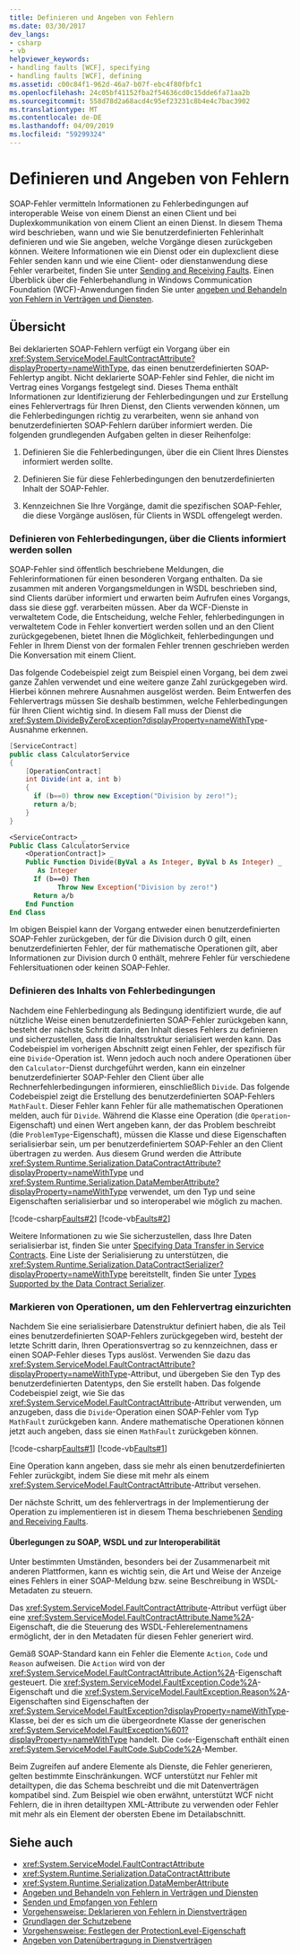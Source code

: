```yaml
---
title: Definieren und Angeben von Fehlern
ms.date: 03/30/2017
dev_langs:
- csharp
- vb
helpviewer_keywords:
- handling faults [WCF], specifying
- handling faults [WCF], defining
ms.assetid: c00c84f1-962d-46a7-b07f-ebc4f80fbfc1
ms.openlocfilehash: 24c05bf41152fba2f54636cd0c15dde6fa71aa2b
ms.sourcegitcommit: 558d78d2a68acd4c95ef23231c8b4e4c7bac3902
ms.translationtype: MT
ms.contentlocale: de-DE
ms.lasthandoff: 04/09/2019
ms.locfileid: "59299324"
---
```

# <a name="defining-and-specifying-faults"></a>Definieren und Angeben von Fehlern
SOAP-Fehler vermitteln Informationen zu Fehlerbedingungen auf interoperable Weise von einem Dienst an einen Client und bei Duplexkommunikation von einem Client an einen Dienst. In diesem Thema wird beschrieben, wann und wie Sie benutzerdefinierten Fehlerinhalt definieren und wie Sie angeben, welche Vorgänge diesen zurückgeben können. Weitere Informationen wie ein Dienst oder ein duplexclient diese Fehler senden kann und wie eine Client- oder dienstanwendung diese Fehler verarbeitet, finden Sie unter [Sending and Receiving Faults](../../../docs/framework/wcf/sending-and-receiving-faults.md). Einen Überblick über die Fehlerbehandlung in Windows Communication Foundation (WCF)-Anwendungen finden Sie unter [angeben und Behandeln von Fehlern in Verträgen und Diensten](../../../docs/framework/wcf/specifying-and-handling-faults-in-contracts-and-services.md).  
  
## <a name="overview"></a>Übersicht  
 Bei deklarierten SOAP-Fehlern verfügt ein Vorgang über ein <xref:System.ServiceModel.FaultContractAttribute?displayProperty=nameWithType>, das einen benutzerdefinierten SOAP-Fehlertyp angibt. Nicht deklarierte SOAP-Fehler sind Fehler, die nicht im Vertrag eines Vorgangs festgelegt sind. Dieses Thema enthält Informationen zur Identifizierung der Fehlerbedingungen und zur Erstellung eines Fehlervertrags für Ihren Dienst, den Clients verwenden können, um die Fehlerbedingungen richtig zu verarbeiten, wenn sie anhand von benutzerdefinierten SOAP-Fehlern darüber informiert werden. Die folgenden grundlegenden Aufgaben gelten in dieser Reihenfolge:  
  
1. Definieren Sie die Fehlerbedingungen, über die ein Client Ihres Dienstes informiert werden sollte.  
  
2. Definieren Sie für diese Fehlerbedingungen den benutzerdefinierten Inhalt der SOAP-Fehler.  
  
3. Kennzeichnen Sie Ihre Vorgänge, damit die spezifischen SOAP-Fehler, die diese Vorgänge auslösen, für Clients in WSDL offengelegt werden.  
  
### <a name="defining-error-conditions-that-clients-should-know-about"></a>Definieren von Fehlerbedingungen, über die Clients informiert werden sollen  
 SOAP-Fehler sind öffentlich beschriebene Meldungen, die Fehlerinformationen für einen besonderen Vorgang enthalten. Da sie zusammen mit anderen Vorgangsmeldungen in WSDL beschrieben sind, sind Clients darüber informiert und erwarten beim Aufrufen eines Vorgangs, dass sie diese ggf. verarbeiten müssen. Aber da WCF-Dienste in verwaltetem Code, die Entscheidung, welche Fehler, fehlerbedingungen in verwaltetem Code in Fehler konvertiert werden sollen und an den Client zurückgegebenen, bietet Ihnen die Möglichkeit, fehlerbedingungen und Fehler in Ihrem Dienst von der formalen Fehler trennen geschrieben werden Die Konversation mit einem Client.  
  
 Das folgende Codebeispiel zeigt zum Beispiel einen Vorgang, bei dem zwei ganze Zahlen verwendet und eine weitere ganze Zahl zurückgegeben wird. Hierbei können mehrere Ausnahmen ausgelöst werden. Beim Entwerfen des Fehlervertrags müssen Sie deshalb bestimmen, welche Fehlerbedingungen für Ihren Client wichtig sind. In diesem Fall muss der Dienst die <xref:System.DivideByZeroException?displayProperty=nameWithType>-Ausnahme erkennen.  
  
```csharp  
[ServiceContract]  
public class CalculatorService  
{  
    [OperationContract]   
    int Divide(int a, int b)  
    {  
      if (b==0) throw new Exception("Division by zero!");  
      return a/b;  
    }  
}  
```  
  
```vb  
<ServiceContract> _  
Public Class CalculatorService  
    <OperationContract]> _  
    Public Function Divide(ByVal a As Integer, ByVal b As Integer) _  
       As Integer  
      If (b==0) Then   
            Throw New Exception("Division by zero!")  
      Return a/b  
    End Function  
End Class  
```  
  
 Im obigen Beispiel kann der Vorgang entweder einen benutzerdefinierten SOAP-Fehler zurückgeben, der für die Division durch 0 gilt, einen benutzerdefinierten Fehler, der für mathematische Operationen gilt, aber Informationen zur Division durch 0 enthält, mehrere Fehler für verschiedene Fehlersituationen oder keinen SOAP-Fehler.  
  
### <a name="define-the-content-of-error-conditions"></a>Definieren des Inhalts von Fehlerbedingungen  
 Nachdem eine Fehlerbedingung als Bedingung identifiziert wurde, die auf nützliche Weise einen benutzerdefinierten SOAP-Fehler zurückgeben kann, besteht der nächste Schritt darin, den Inhalt dieses Fehlers zu definieren und sicherzustellen, dass die Inhaltsstruktur serialisiert werden kann. Das Codebeispiel im vorherigen Abschnitt zeigt einen Fehler, der spezifisch für eine `Divide`-Operation ist. Wenn jedoch auch noch andere Operationen über den `Calculator`-Dienst durchgeführt werden, kann ein einzelner benutzerdefinierter SOAP-Fehler den Client über alle Rechnerfehlerbedingungen informieren, einschließlich `Divide`. Das folgende Codebeispiel zeigt die Erstellung des benutzerdefinierten SOAP-Fehlers `MathFault`. Dieser Fehler kann Fehler für alle mathematischen Operationen melden, auch für `Divide`. Während die Klasse eine Operation (die `Operation`-Eigenschaft) und einen Wert angeben kann, der das Problem beschreibt (die `ProblemType`-Eigenschaft), müssen die Klasse und diese Eigenschaften serialisierbar sein, um per benutzerdefiniertem SOAP-Fehler an den Client übertragen zu werden. Aus diesem Grund werden die Attribute <xref:System.Runtime.Serialization.DataContractAttribute?displayProperty=nameWithType> und <xref:System.Runtime.Serialization.DataMemberAttribute?displayProperty=nameWithType> verwendet, um den Typ und seine Eigenschaften serialisierbar und so interoperabel wie möglich zu machen.  
  
 [!code-csharp[Faults#2](../../../samples/snippets/csharp/VS_Snippets_CFX/faults/cs/service.cs#2)]
 [!code-vb[Faults#2](../../../samples/snippets/visualbasic/VS_Snippets_CFX/faults/vb/service.vb#2)]  
  
 Weitere Informationen zu wie Sie sicherzustellen, dass Ihre Daten serialisierbar ist, finden Sie unter [Specifying Data Transfer in Service Contracts](../../../docs/framework/wcf/feature-details/specifying-data-transfer-in-service-contracts.md). Eine Liste der Serialisierung zu unterstützen, die <xref:System.Runtime.Serialization.DataContractSerializer?displayProperty=nameWithType> bereitstellt, finden Sie unter [Types Supported by the Data Contract Serializer](../../../docs/framework/wcf/feature-details/types-supported-by-the-data-contract-serializer.md).  
  
### <a name="mark-operations-to-establish-the-fault-contract"></a>Markieren von Operationen, um den Fehlervertrag einzurichten  
 Nachdem Sie eine serialisierbare Datenstruktur definiert haben, die als Teil eines benutzerdefinierten SOAP-Fehlers zurückgegeben wird, besteht der letzte Schritt darin, Ihren Operationsvertrag so zu kennzeichnen, dass er einen SOAP-Fehler dieses Typs auslöst. Verwenden Sie dazu das <xref:System.ServiceModel.FaultContractAttribute?displayProperty=nameWithType>-Attribut, und übergeben Sie den Typ des benutzerdefinierten Datentyps, den Sie erstellt haben. Das folgende Codebeispiel zeigt, wie Sie das <xref:System.ServiceModel.FaultContractAttribute>-Attribut verwenden, um anzugeben, dass die `Divide`-Operation einen SOAP-Fehler vom Typ `MathFault` zurückgeben kann. Andere mathematische Operationen können jetzt auch angeben, dass sie einen `MathFault` zurückgeben können.  
  
 [!code-csharp[Faults#1](../../../samples/snippets/csharp/VS_Snippets_CFX/faults/cs/service.cs#1)]
 [!code-vb[Faults#1](../../../samples/snippets/visualbasic/VS_Snippets_CFX/faults/vb/service.vb#1)]  
  
 Eine Operation kann angeben, dass sie mehr als einen benutzerdefinierten Fehler zurückgibt, indem Sie diese mit mehr als einem <xref:System.ServiceModel.FaultContractAttribute>-Attribut versehen.  
  
 Der nächste Schritt, um des fehlervertrags in der Implementierung der Operation zu implementieren ist in diesem Thema beschriebenen [Sending and Receiving Faults](../../../docs/framework/wcf/sending-and-receiving-faults.md).  
  
#### <a name="soap-wsdl-and-interoperability-considerations"></a>Überlegungen zu SOAP, WSDL und zur Interoperabilität  
 Unter bestimmten Umständen, besonders bei der Zusammenarbeit mit anderen Plattformen, kann es wichtig sein, die Art und Weise der Anzeige eines Fehlers in einer SOAP-Meldung bzw. seine Beschreibung in WSDL-Metadaten zu steuern.  
  
 Das <xref:System.ServiceModel.FaultContractAttribute>-Attribut verfügt über eine <xref:System.ServiceModel.FaultContractAttribute.Name%2A>-Eigenschaft, die die Steuerung des WSDL-Fehlerelementnamens ermöglicht, der in den Metadaten für diesen Fehler generiert wird.  
  
 Gemäß SOAP-Standard kann ein Fehler die Elemente `Action`, `Code` und `Reason` aufweisen. Die `Action` wird von der <xref:System.ServiceModel.FaultContractAttribute.Action%2A>-Eigenschaft gesteuert. Die <xref:System.ServiceModel.FaultException.Code%2A>-Eigenschaft und die <xref:System.ServiceModel.FaultException.Reason%2A>-Eigenschaften sind Eigenschaften der <xref:System.ServiceModel.FaultException?displayProperty=nameWithType>-Klasse, bei der es sich um die übergeordnete Klasse der generischen <xref:System.ServiceModel.FaultException%601?displayProperty=nameWithType> handelt. Die `Code`-Eigenschaft enthält einen <xref:System.ServiceModel.FaultCode.SubCode%2A>-Member.  
  
 Beim Zugreifen auf andere Elemente als Dienste, die Fehler generieren, gelten bestimmte Einschränkungen. WCF unterstützt nur Fehler mit detailtypen, die das Schema beschreibt und die mit Datenverträgen kompatibel sind. Zum Beispiel wie oben erwähnt, unterstützt WCF nicht Fehlern, die in ihren detailtypen XML-Attribute zu verwenden oder Fehler mit mehr als ein Element der obersten Ebene im Detailabschnitt.  
  
## <a name="see-also"></a>Siehe auch

- <xref:System.ServiceModel.FaultContractAttribute>
- <xref:System.Runtime.Serialization.DataContractAttribute>
- <xref:System.Runtime.Serialization.DataMemberAttribute>
- [Angeben und Behandeln von Fehlern in Verträgen und Diensten](../../../docs/framework/wcf/specifying-and-handling-faults-in-contracts-and-services.md)
- [Senden und Empfangen von Fehlern](../../../docs/framework/wcf/sending-and-receiving-faults.md)
- [Vorgehensweise: Deklarieren von Fehlern in Dienstverträgen](../../../docs/framework/wcf/how-to-declare-faults-in-service-contracts.md)
- [Grundlagen der Schutzebene](../../../docs/framework/wcf/understanding-protection-level.md)
- [Vorgehensweise: Festlegen der ProtectionLevel-Eigenschaft](../../../docs/framework/wcf/how-to-set-the-protectionlevel-property.md)
- [Angeben von Datenübertragung in Dienstverträgen](../../../docs/framework/wcf/feature-details/specifying-data-transfer-in-service-contracts.md)
